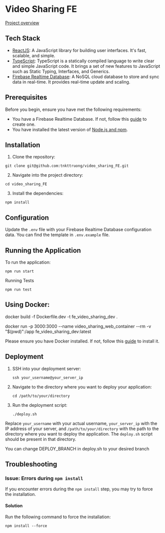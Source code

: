 # Video Sharing FE

[Project overview](https://github.com/tnkttruong/video_sharing)

## Tech Stack

- [ReactJS](https://reactjs.org/): A JavaScript library for building user interfaces. It's fast, scalable, and simple.
- [TypeScript](https://www.typescriptlang.org/): TypeScript is a statically compiled language to write clear and simple JavaScript code. It brings a set of new features to JavaScript such as Static Typing, Interfaces, and Generics.
- [Firebase Realtime Database](https://firebase.google.com/products/realtime-database): A NoSQL cloud database to store and sync data in real-time. It provides real-time update and scaling.

## Prerequisites

Before you begin, ensure you have met the following requirements:

- You have a Firebase Realtime Database. If not, follow this [guide](https://firebase.google.com/docs/database/setup) to create one.
- You have installed the latest version of [Node.js and npm](https://nodejs.org/en/download/).

## Installation

1. Clone the repository:
```
git clone git@github.com:tnkttruong/video_sharing_FE.git
```
2. Navigate into the project directory:
```
cd video_sharing_FE
```
3. Install the dependencies:
```
npm install
```

## Configuration

Update the `.env` file with your Firebase Realtime Database configuration data. You can find the template in `.env.example` file.

## Running the Application

To run the application:

```
npm run start
```

Running Tests
```
npm run test
```

## Using Docker:
docker build -f Dockerfile.dev -t fe_video_sharing_dev .

docker run  -p 3000:3000 --name video_sharing_web_container --rm -v "$(pwd)":/app  fe_video_sharing_dev:latest

Please ensure you have Docker installed. If not, follow this [guide](https://docs.docker.com/get-docker/) to install it.

## Deployment

1. SSH into your deployment server:

    ```
    ssh your_username@your_server_ip
    ```

2. Navigate to the directory where you want to deploy your application:

    ```
    cd /path/to/your/directory
    ```

3. Run the deployment script:

    ```
    ./deploy.sh
    ```
Replace `your_username` with your actual username, `your_server_ip` with the IP address of your server, and `/path/to/your/directory` with the path to the directory where you want to deploy the application. The `deploy.sh` script should be present in that directory.

You can change DEPLOY_BRANCH in deploy.sh to your desired branch 

## Troubleshooting

### Issue: Errors during `npm install`

If you encounter errors during the `npm install` step, you may try to force the installation.

#### Solution

Run the following command to force the installation:

```
npm install --force
```
